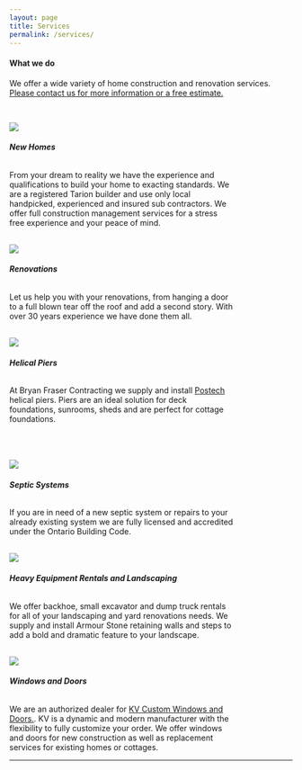 ```yaml
---
layout: page
title: Services
permalink: /services/
---
```

<div class="container">
<h4> What we do</h4>
<p> We offer a wide variety of home construction and renovation services. <a class="black-text a-line" href="{{ site.baseurl }}/about/index.html">Please contact us for more information or a free estimate.</a></p>
<div class="row" style="margin: auto">
  <div class="col s12 m12 l4" style="max-width: 400px; padding-top: 30px;"><img src="{{ site.baseurl }}/images//services.jpg" class="responsive-img">
  <h6 class="line" style="font-weight: bold;">New Homes</h6>
  From your dream to reality we have the experience and qualifications to build your home to exacting standards. We are a registered Tarion builder and use only local handpicked, experienced and insured sub contractors. We offer full construction management services for a stress free experience and your peace of mind.</div>
  <div class="col s12 m12 l4" style="max-width: 400px; padding-top: 30px;"><img src="{{ site.baseurl }}/images//services.jpg" class="responsive-img">
  <h6 class="line" style="font-weight: bold;">Renovations</h6>
  Let us help you with your renovations, from hanging a door to a full blown tear off the roof and add a second story. With over 30 years experience we have done them all. </div>
  <div class="col s12 m12 l4" style="max-width: 400px; padding-top: 30px;"><img src="{{ site.baseurl }}/images//services.jpg" class="responsive-img">
  <h6 class="line" style="font-weight: bold;">Helical Piers</h6>
  At Bryan Fraser Contracting we supply and install <a class="a-line" href="https://postech-foundations.com/">Postech</a> helical piers. Piers are an ideal solution for deck foundations, sunrooms, sheds and are perfect for cottage foundations.</div>
</div><BR><BR>
<div class="row" style="margin: auto">
  <div class="col s12 m12 l4" style="max-width: 400px; padding-top: 30px;"><img src="{{ site.baseurl }}/images//services.jpg" class="responsive-img">
  <h6 class="line" style="font-weight: bold;">Septic Systems</h6>
  If you are in need of a new septic system or repairs to your already existing system we are fully licensed and accredited under the Ontario Building Code. </div>
  <div class="col s12 m12 l4" style="max-width: 400px; padding-top: 30px;"><img src="{{ site.baseurl }}/images//services.jpg" class="responsive-img">
  <h6 class="line" style="font-weight: bold;">Heavy Equipment Rentals and Landscaping</h6>
  We offer backhoe, small excavator and dump truck rentals for all of your landscaping and yard renovations needs. We supply and install Armour Stone retaining walls and steps to add a bold and dramatic feature to your landscape.</div>
  <div class="col s12 m12 l4" style="max-width: 400px; padding-top: 30px;"><img src="{{ site.baseurl }}/images//services.jpg" class="responsive-img">
  <h6 class="line" style="font-weight: bold;">Windows and Doors</h6>
   We are an authorized dealer for <a class="a-line" href="http://kvcustomwd.com/">KV Custom Windows and Doors.</a>. KV is a dynamic and modern  manufacturer with the flexibility to fully customize your order. We offer windows and doors for new construction as well as replacement services for existing homes or cottages.
</div><hr class="style17">
